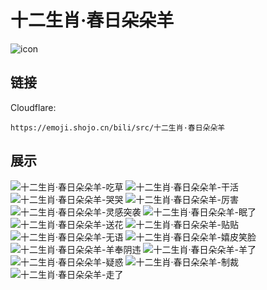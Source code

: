 # 十二生肖·春日朵朵羊
![icon](https://emoji.shojo.cn/bili/src/十二生肖·春日朵朵羊/icon.png)
## 链接
Cloudflare:
```
https://emoji.shojo.cn/bili/src/十二生肖·春日朵朵羊
```
## 展示
![十二生肖·春日朵朵羊-吃草](https://emoji.shojo.cn/bili/src/十二生肖·春日朵朵羊/十二生肖·春日朵朵羊-吃草.png)
![十二生肖·春日朵朵羊-干活](https://emoji.shojo.cn/bili/src/十二生肖·春日朵朵羊/十二生肖·春日朵朵羊-干活.png)
![十二生肖·春日朵朵羊-哭哭](https://emoji.shojo.cn/bili/src/十二生肖·春日朵朵羊/十二生肖·春日朵朵羊-哭哭.png)
![十二生肖·春日朵朵羊-厉害](https://emoji.shojo.cn/bili/src/十二生肖·春日朵朵羊/十二生肖·春日朵朵羊-厉害.png)
![十二生肖·春日朵朵羊-灵感突袭](https://emoji.shojo.cn/bili/src/十二生肖·春日朵朵羊/十二生肖·春日朵朵羊-灵感突袭.png)
![十二生肖·春日朵朵羊-眠了](https://emoji.shojo.cn/bili/src/十二生肖·春日朵朵羊/十二生肖·春日朵朵羊-眠了.png)
![十二生肖·春日朵朵羊-送花](https://emoji.shojo.cn/bili/src/十二生肖·春日朵朵羊/十二生肖·春日朵朵羊-送花.png)
![十二生肖·春日朵朵羊-贴贴](https://emoji.shojo.cn/bili/src/十二生肖·春日朵朵羊/十二生肖·春日朵朵羊-贴贴.png)
![十二生肖·春日朵朵羊-无语](https://emoji.shojo.cn/bili/src/十二生肖·春日朵朵羊/十二生肖·春日朵朵羊-无语.png)
![十二生肖·春日朵朵羊-嬉皮笑脸](https://emoji.shojo.cn/bili/src/十二生肖·春日朵朵羊/十二生肖·春日朵朵羊-嬉皮笑脸.png)
![十二生肖·春日朵朵羊-羊奉阴违](https://emoji.shojo.cn/bili/src/十二生肖·春日朵朵羊/十二生肖·春日朵朵羊-羊奉阴违.png)
![十二生肖·春日朵朵羊-羊了](https://emoji.shojo.cn/bili/src/十二生肖·春日朵朵羊/十二生肖·春日朵朵羊-羊了.png)
![十二生肖·春日朵朵羊-疑惑](https://emoji.shojo.cn/bili/src/十二生肖·春日朵朵羊/十二生肖·春日朵朵羊-疑惑.png)
![十二生肖·春日朵朵羊-制裁](https://emoji.shojo.cn/bili/src/十二生肖·春日朵朵羊/十二生肖·春日朵朵羊-制裁.png)
![十二生肖·春日朵朵羊-走了](https://emoji.shojo.cn/bili/src/十二生肖·春日朵朵羊/十二生肖·春日朵朵羊-走了.png)
